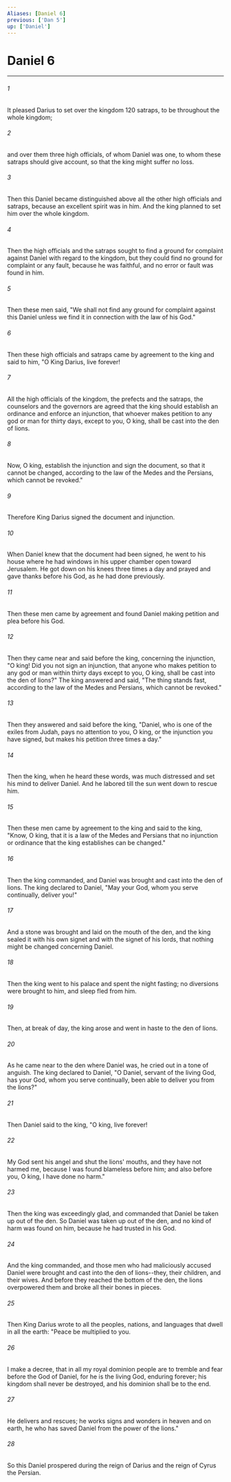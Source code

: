 ```yaml
---
Aliases: [Daniel 6]
previous: ['Dan 5']
up: ['Daniel']
---
```

# Daniel 6

***

 

###### 1 
It pleased Darius to set over the kingdom 120 satraps, to be throughout the whole kingdom; 
 

###### 2 
and over them three high officials, of whom Daniel was one, to whom these satraps should give account, so that the king might suffer no loss. 
 

###### 3 
Then this Daniel became distinguished above all the other high officials and satraps, because an excellent spirit was in him. And the king planned to set him over the whole kingdom. 
 

###### 4 
Then the high officials and the satraps sought to find a ground for complaint against Daniel with regard to the kingdom, but they could find no ground for complaint or any fault, because he was faithful, and no error or fault was found in him. 
 

###### 5 
Then these men said, "We shall not find any ground for complaint against this Daniel unless we find it in connection with the law of his God."
 
 

###### 6 
Then these high officials and satraps came by agreement to the king and said to him, "O King Darius, live forever! 
 

###### 7 
All the high officials of the kingdom, the prefects and the satraps, the counselors and the governors are agreed that the king should establish an ordinance and enforce an injunction, that whoever makes petition to any god or man for thirty days, except to you, O king, shall be cast into the den of lions. 
 

###### 8 
Now, O king, establish the injunction and sign the document, so that it cannot be changed, according to the law of the Medes and the Persians, which cannot be revoked." 
 

###### 9 
Therefore King Darius signed the document and injunction.
 
 

###### 10 
When Daniel knew that the document had been signed, he went to his house where he had windows in his upper chamber open toward Jerusalem. He got down on his knees three times a day and prayed and gave thanks before his God, as he had done previously. 
 

###### 11 
Then these men came by agreement and found Daniel making petition and plea before his God. 
 

###### 12 
Then they came near and said before the king, concerning the injunction, "O king! Did you not sign an injunction, that anyone who makes petition to any god or man within thirty days except to you, O king, shall be cast into the den of lions?" The king answered and said, "The thing stands fast, according to the law of the Medes and Persians, which cannot be revoked." 
 

###### 13 
Then they answered and said before the king, "Daniel, who is one of the exiles from Judah, pays no attention to you, O king, or the injunction you have signed, but makes his petition three times a day."
 
 

###### 14 
Then the king, when he heard these words, was much distressed and set his mind to deliver Daniel. And he labored till the sun went down to rescue him. 
 

###### 15 
Then these men came by agreement to the king and said to the king, "Know, O king, that it is a law of the Medes and Persians that no injunction or ordinance that the king establishes can be changed."
 
 

###### 16 
Then the king commanded, and Daniel was brought and cast into the den of lions. The king declared to Daniel, "May your God, whom you serve continually, deliver you!" 
 

###### 17 
And a stone was brought and laid on the mouth of the den, and the king sealed it with his own signet and with the signet of his lords, that nothing might be changed concerning Daniel. 
 

###### 18 
Then the king went to his palace and spent the night fasting; no diversions were brought to him, and sleep fled from him.
 
 

###### 19 
Then, at break of day, the king arose and went in haste to the den of lions. 
 

###### 20 
As he came near to the den where Daniel was, he cried out in a tone of anguish. The king declared to Daniel, "O Daniel, servant of the living God, has your God, whom you serve continually, been able to deliver you from the lions?" 
 

###### 21 
Then Daniel said to the king, "O king, live forever! 
 

###### 22 
My God sent his angel and shut the lions' mouths, and they have not harmed me, because I was found blameless before him; and also before you, O king, I have done no harm." 
 

###### 23 
Then the king was exceedingly glad, and commanded that Daniel be taken up out of the den. So Daniel was taken up out of the den, and no kind of harm was found on him, because he had trusted in his God. 
 

###### 24 
And the king commanded, and those men who had maliciously accused Daniel were brought and cast into the den of lions--they, their children, and their wives. And before they reached the bottom of the den, the lions overpowered them and broke all their bones in pieces.
 
 

###### 25 
Then King Darius wrote to all the peoples, nations, and languages that dwell in all the earth: "Peace be multiplied to you. 
 

###### 26 
I make a decree, that in all my royal dominion people are to tremble and fear before the God of Daniel,
 for he is the living God, 
 enduring forever; 
 his kingdom shall never be destroyed, 
 and his dominion shall be to the end. 
 
 

###### 27 
He delivers and rescues; 
 he works signs and wonders 
 in heaven and on earth, 
 he who has saved Daniel 
 from the power of the lions."
 
 

###### 28 
So this Daniel prospered during the reign of Darius and the reign of Cyrus the Persian.
 
